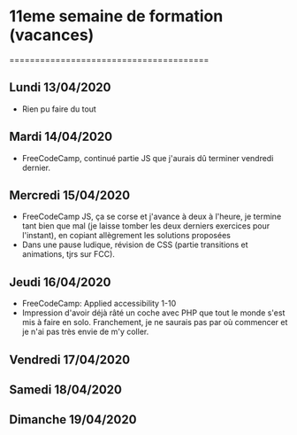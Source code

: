 # 11eme semaine de formation (vacances)
=======================================
## Lundi 13/04/2020
- Rien pu faire du tout

## Mardi 14/04/2020
- FreeCodeCamp, continué partie JS que j'aurais dû terminer vendredi dernier.

## Mercredi 15/04/2020
- FreeCodeCamp JS, ça se corse et j'avance à deux à l'heure, je termine tant bien que mal (je laisse tomber les deux derniers exercices pour l'instant), en copiant allègrement les solutions proposées
- Dans une pause ludique, révision de CSS (partie transitions et animations, tjrs sur FCC).

## Jeudi 16/04/2020
- FreeCodeCamp: Applied accessibility 1-10
- Impression d'avoir déjà râté un coche avec PHP que tout le monde s'est mis à faire en solo. Franchement, je ne saurais pas par où commencer et je n'ai pas très envie de m'y coller.

## Vendredi 17/04/2020

## Samedi 18/04/2020

## Dimanche 19/04/2020
